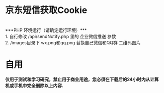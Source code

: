 # 京东短信获取Cookie

<br/>
***PHP 环境运行（请确定运行环境）***
<br/>
1. 自行修改 /api/sendNotify.php 里的 企业微信推送 参数</br>
2. /images目录下 wx.png和qq.png 替换自己微信和QQ群 二维码图片

# 自用
**仅用于测试和学习研究，禁止用于商业用途，您必须在下载后的24小时内从计算机或手机中完全删除以上内容.**  </br>
